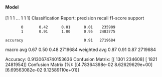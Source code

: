 #### Model
[1 1 1 ... 1 1 1]
Classification Report:
              precision    recall  f1-score   support

           0       0.42      0.01      0.01    235909
           1       0.91      1.00      0.95   2483775

    accuracy                           0.91   2719684
   macro avg       0.67      0.50      0.48   2719684
weighted avg       0.87      0.91      0.87   2719684

Accuracy: 0.9130674740153636
Confusion Matrix:
[[   1301  234608]
 [   1821 2481954]]
Confusion Matrix (%):
[[4.78364398e-02 8.62629629e+00]
 [6.69563082e-02 9.12589110e+01]]
